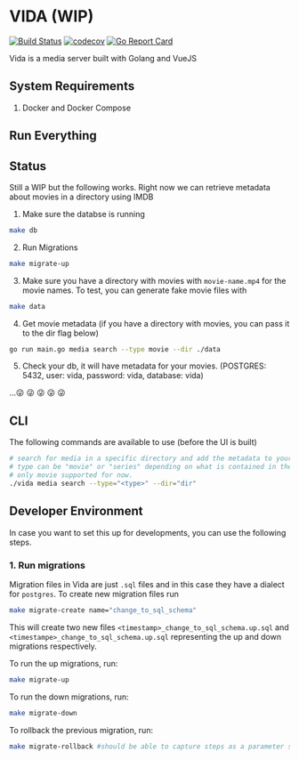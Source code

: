 # VIDA (WIP)
[![Build Status](https://travis-ci.com/gangachris/vida.svg?branch=master)](https://travis-ci.com/gangachris/vida)
[![codecov](https://codecov.io/gh/gangachris/vida/branch/master/graph/badge.svg)](https://codecov.io/gh/gangachris/vida)
[![Go Report Card](https://goreportcard.com/badge/github.com/gangachris/vida)](https://goreportcard.com/report/github.com/gangachris/vida)

Vida is a media server built with Golang and VueJS

## System Requirements
1. Docker and Docker Compose

## Run Everything


## Status
Still a WIP but the following works. Right now we can retrieve metadata about movies in a directory using IMDB

1. Make sure the databse is running
```bash
make db
```

2. Run Migrations
```bash
make migrate-up
```

3. Make sure you have a directory with movies with `movie-name.mp4` for the movie names. To test, you can generate fake movie files with
```bash
make data
```

4. Get movie metadata (if you have a directory with movies, you can pass it to the dir flag below)
```bash
go run main.go media search --type movie --dir ./data
```

5. Check your db, it will have metadata for your movies. (POSTGRES: 5432, user: vida, password: vida, database: vida)

...😜 😜 😜 😜 😜

## CLI
The following commands are available to use (before the UI is built)
```bash
# search for media in a specific directory and add the metadata to your database
# type can be "movie" or "series" depending on what is contained in the --dir passed
# only movie supported for now.
./vida media search --type="<type>" --dir="dir" 
```

## Developer Environment
In case you want to set this up for developments, you can use the following steps.

### 1. Run migrations
Migration files in Vida are just `.sql` files and in this case they have a dialect for `postgres`. To create new migration files
run
```bash
make migrate-create name="change_to_sql_schema"
```
This will create two new files `<timestamp>_change_to_sql_schema.up.sql` and `<timestampe>_change_to_sql_schema.up.sql` representing the up and down
migrations respectively.

To run the up migrations, run:
```bash
make migrate-up
```

To run the down migrations, run:
```bash
make migrate-down
```

To rollback the previous migration, run:
```bash
make migrate-rollback #should be able to capture steps as a parameter soon
```
